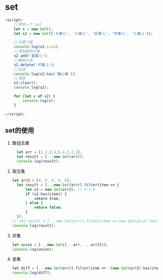 # set

```javascript
<script>
    //声明一个 set
    let s = new Set();
    let s2 = new Set(['大事儿', '小事儿', '好事儿', '坏事儿', '小事儿']);

    //元素个数
    console.log(s2.size);
    //添加新的元素
    s2.add('喜事儿');
    //删除元素
    s2.delete('坏事儿');
    //检测
    console.log(s2.has('糟心事'));
    //清空
    s2.clear();
    console.log(s2);

    for (let v of s2) {
        console.log(v);
    }

</script>
```

## set的使用

1.  数组去重

    ```javascript
      let arr = [1,2,3,4,5,4,3,2,1];
      let result = [...new Set(arr)];
      console.log(result); 
    ```

2.  取交集

    ```javascript
    let arr2 = [4, 5, 6, 5, 6];
      let result = [...new Set(arr)].filter(item => {
          let s2 = new Set(arr2); // 4 5 6
          if (s2.has(item)) {
              return true;
          } else {
              return false;
          }
      });
    // let result = [...new Set(arr)].filter(item => new Set(arr2).has(item));
    console.log(result); 
    ```

3.  并集

    ```javascript
    let union = [...new Set([...arr, ...arr2])];
    console.log(union);
    ```

4.  差集

    ```javascript
    let diff = [...new Set(arr)].filter(item => !(new Set(arr2).has(item)));
    console.log(diff);
    ```
